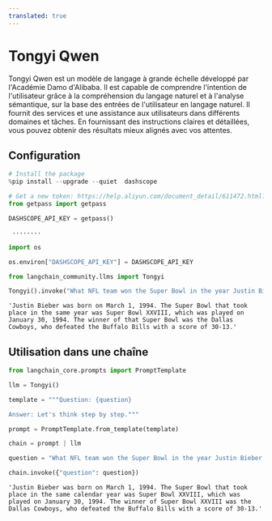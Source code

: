 ```yaml
---
translated: true
---
```


# Tongyi Qwen

Tongyi Qwen est un modèle de langage à grande échelle développé par l'Académie Damo d'Alibaba. Il est capable de comprendre l'intention de l'utilisateur grâce à la compréhension du langage naturel et à l'analyse sémantique, sur la base des entrées de l'utilisateur en langage naturel. Il fournit des services et une assistance aux utilisateurs dans différents domaines et tâches. En fournissant des instructions claires et détaillées, vous pouvez obtenir des résultats mieux alignés avec vos attentes.

## Configuration

```python
# Install the package
%pip install --upgrade --quiet  dashscope
```

```python
# Get a new token: https://help.aliyun.com/document_detail/611472.html?spm=a2c4g.2399481.0.0
from getpass import getpass

DASHSCOPE_API_KEY = getpass()
```

```output
 ········
```

```python
import os

os.environ["DASHSCOPE_API_KEY"] = DASHSCOPE_API_KEY
```

```python
from langchain_community.llms import Tongyi
```

```python
Tongyi().invoke("What NFL team won the Super Bowl in the year Justin Bieber was born?")
```

```output
'Justin Bieber was born on March 1, 1994. The Super Bowl that took place in the same year was Super Bowl XXVIII, which was played on January 30, 1994. The winner of that Super Bowl was the Dallas Cowboys, who defeated the Buffalo Bills with a score of 30-13.'
```

## Utilisation dans une chaîne

```python
from langchain_core.prompts import PromptTemplate
```

```python
llm = Tongyi()
```

```python
template = """Question: {question}

Answer: Let's think step by step."""

prompt = PromptTemplate.from_template(template)
```

```python
chain = prompt | llm
```

```python
question = "What NFL team won the Super Bowl in the year Justin Bieber was born?"

chain.invoke({"question": question})
```

```output
'Justin Bieber was born on March 1, 1994. The Super Bowl that took place in the same calendar year was Super Bowl XXVIII, which was played on January 30, 1994. The winner of Super Bowl XXVIII was the Dallas Cowboys, who defeated the Buffalo Bills with a score of 30-13.'
```
